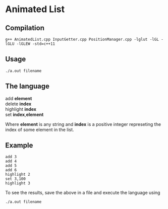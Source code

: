 # Animated List

## Compilation
```
g++ AnimatedList.cpp InputGetter.cpp PositionManager.cpp -lglut -lGL -lGLU -lGLEW -std=c++11
```

## Usage
```
./a.out filename
```

## The language

add **element**</br>
delete **index**</br>
highlight **index**</br>
set **index**,**element**

Where **element** is any string and **index** is a positive integer represeting the index of some element in the list.

## Example

```
add 3
add 4
add 5
add 6
highlight 2
set 3,100
highlight 3
```

To see the results, save the above in a file and execute the language using

```
./a.out filename
```
